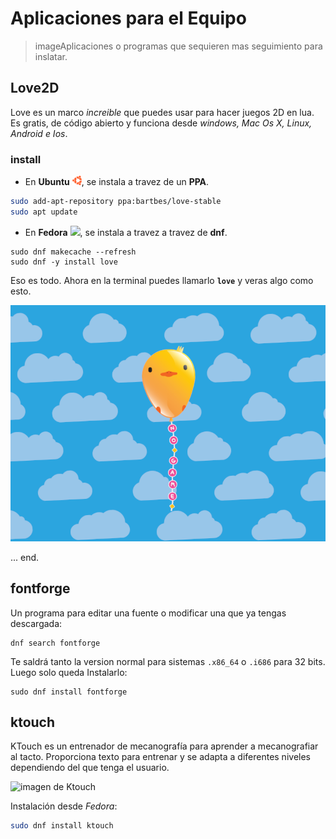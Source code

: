 # Aplicaciones para el Equipo

> imageAplicaciones o programas que sequieren mas seguimiento para inslatar.

## Love2D

Love es un marco _increible_ que puedes usar para hacer juegos 2D en lua. Es gratis, de código abierto y funciona desde _windows, Mac Os X, Linux, Android e Ios_.

### install

- En **Ubuntu** <img style="height: 15px" src="../assets/ubuntu.png">, se instala a travez de un **PPA**.

```bash
sudo add-apt-repository ppa:bartbes/love-stable
sudo apt update
```

- En **Fedora** <img style="height: 15px" src="../assets/fedora-linux-icon.png">, se instala a travez a travez de **dnf**.

```shell
sudo dnf makecache --refresh
sudo dnf -y install love
```

Eso es todo. Ahora en la terminal puedes llamarlo **`love`** y veras algo como esto.

<p align="center"><img src="../assets/image-love2d.png"></p>

... end.

## fontforge

Un programa para editar una fuente o modificar una que ya tengas descargada:

```shell
dnf search fontforge
```

Te saldrá tanto la version normal para sistemas `.x86_64` o `.i686` para 32 bits. Luego solo queda Instalarlo:

```shell
sudo dnf install fontforge
```

## ktouch

KTouch es un entrenador de mecanografía para aprender a mecanografiar al tacto. Proporciona texto para entrenar y se adapta a diferentes niveles dependiendo del que tenga el usuario.

![imagen de Ktouch](https://cdn.kde.org/screenshots/ktouch/ktouch.png)

Instalación desde _Fedora_:

```bash
sudo dnf install ktouch
```
